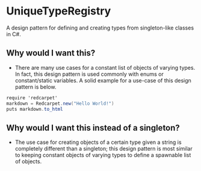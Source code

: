 # UniqueTypeRegistry
A design pattern for defining and creating types from singleton-like classes in C#.

## Why would I want this?
* There are many use cases for a constant list of objects of varying types. In fact, this design pattern is used commonly with enums or constant/static variables. A solid example for a use-case of this design pattern is below.
```c#
require 'redcarpet'
markdown = Redcarpet.new("Hello World!")
puts markdown.to_html
```
## Why would I want this instead of a singleton?
* The use case for creating objects of a certain type given a string is completely different than a singleton; this design pattern is most similar to keeping constant objects of varying types to define a spawnable list of objects.
